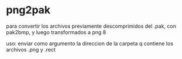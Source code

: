 # png2pak

para convertir los archivos previamente descomprimidos del .pak, con pak2bmp, y luego transformados a png 8

uso: enviar como argumento la direccion de la carpeta q contiene los archivos .png y .rect
